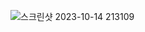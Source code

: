![스크린샷 2023-10-14 213109](https://github.com/GooDongWoo/algorithm_study/assets/59087923/e2222b2d-b318-4f26-94f5-816368ee1a31)
